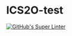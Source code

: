 # ICS2O-test
[![GitHub's Super Linter](https://github.com/Mr-Coxall/ICS2O-test/workflows/GitHub's%20Super%20Linter/badge.svg)](https://github.com/Mr-Coxall/ICS2O-test/actions)
